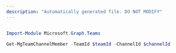 ```yaml
---
description: "Automatically generated file. DO NOT MODIFY"
---
```


```powershell

Import-Module Microsoft.Graph.Teams

Get-MgTeamChannelMember -TeamId $teamId -ChannelId $channelId

```